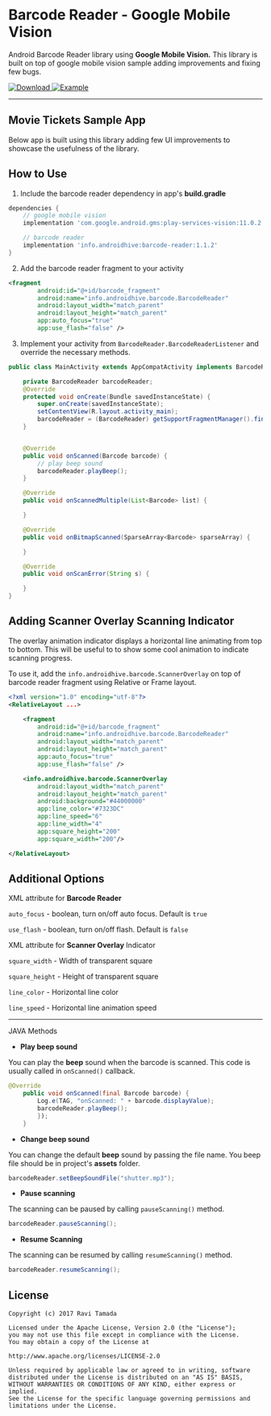 Barcode Reader - Google Mobile Vision
===================
Android Barcode Reader library using **Google Mobile Vision.** This library is built on top of google mobile vision sample adding improvements and fixing few bugs.

[ ![Download](https://api.bintray.com/packages/androidhive-info/maven/barcode-reader/images/download.svg) ](https://bintray.com/androidhive-info/maven/barcode-reader/_latestVersion)
[![Example](https://img.shields.io/badge/Example-Movie%20Tickets-green.svg)](https://www.androidhive.info/2017/07/android-implementing-preferences-settings-screen/)

----------

Movie Tickets Sample App
-------------
Below app is built using this library adding few UI improvements to showcase the usefulness of the library.

How to Use
-------------
1. Include the barcode reader dependency in app's **build.gradle**
```gradle
dependencies {
    // google mobile vision
    implementation 'com.google.android.gms:play-services-vision:11.0.2'

    // barcode reader
    implementation 'info.androidhive:barcode-reader:1.1.2'
}
```

2. Add the barcode reader fragment to your activity
```xml
<fragment
        android:id="@+id/barcode_fragment"
        android:name="info.androidhive.barcode.BarcodeReader"
        android:layout_width="match_parent"
        android:layout_height="match_parent"
        app:auto_focus="true"
        app:use_flash="false" />
```

3. Implement your activity from <code>BarcodeReader.BarcodeReaderListener</code> and override the necessary methods.
```java
public class MainActivity extends AppCompatActivity implements BarcodeReader.BarcodeReaderListener {

    private BarcodeReader barcodeReader;
    @Override
    protected void onCreate(Bundle savedInstanceState) {
        super.onCreate(savedInstanceState);
        setContentView(R.layout.activity_main);
        barcodeReader = (BarcodeReader) getSupportFragmentManager().findFragmentById(R.id.barcode_fragment);
    }


    @Override
    public void onScanned(Barcode barcode) {
        // play beep sound
        barcodeReader.playBeep();
    }

    @Override
    public void onScannedMultiple(List<Barcode> list) {

    }

    @Override
    public void onBitmapScanned(SparseArray<Barcode> sparseArray) {

    }

    @Override
    public void onScanError(String s) {

    }
}
```

Adding Scanner Overlay Scanning Indicator
----
The overlay animation indicator displays a horizontal line animating from top to bottom. This will be useful to  to show some cool animation to indicate scanning progress.

To use it, add the <code>info.androidhive.barcode.ScannerOverlay</code> on top of barcode reader fragment using Relative or Frame layout.
```xml
<?xml version="1.0" encoding="utf-8"?>
<RelativeLayout ...>

    <fragment
        android:id="@+id/barcode_fragment"
        android:name="info.androidhive.barcode.BarcodeReader"
        android:layout_width="match_parent"
        android:layout_height="match_parent"
        app:auto_focus="true"
        app:use_flash="false" />

    <info.androidhive.barcode.ScannerOverlay
        android:layout_width="match_parent"
        android:layout_height="match_parent"
        android:background="#44000000"
        app:line_color="#7323DC"
        app:line_speed="6"
        app:line_width="4"
        app:square_height="200"
        app:square_width="200"/>

</RelativeLayout>

```


Additional Options
-------------
XML attribute for **Barcode Reader**

<code>auto_focus</code> - boolean, turn on/off auto focus. Default is <code>true</code>

<code>use_flash</code> - boolean, turn on/off flash. Default is <code>false</code>


XML attribute for **Scanner Overlay** Indicator

<code>square_width</code> - Width of transparent square

<code>square_height</code> - Height of transparent square

<code>line_color</code> - Horizontal line color

<code>line_speed</code> - Horizontal line animation speed

----

JAVA Methods

- **Play beep sound**

You can play the **beep** sound when the barcode is scanned. This code is usually called in <code>onScanned()</code> callback.
```java
@Override
    public void onScanned(final Barcode barcode) {
        Log.e(TAG, "onScanned: " + barcode.displayValue);
        barcodeReader.playBeep();
        });
    }
```

- **Change beep sound**

You can change the default **beep** sound by passing the file name. You beep file should be in project's **assets** folder.
```java
barcodeReader.setBeepSoundFile("shutter.mp3");
```

- **Pause scanning**

The scanning can be paused by calling <code>pauseScanning()</code> method.
```java
barcodeReader.pauseScanning();
```

- **Resume Scanning**

The scanning can be resumed by calling <code>resumeScanning()</code> method.
```java
barcodeReader.resumeScanning();
```


## License
    Copyright (c) 2017 Ravi Tamada

    Licensed under the Apache License, Version 2.0 (the "License");
    you may not use this file except in compliance with the License.
    You may obtain a copy of the License at

    http://www.apache.org/licenses/LICENSE-2.0

    Unless required by applicable law or agreed to in writing, software
    distributed under the License is distributed on an "AS IS" BASIS,
    WITHOUT WARRANTIES OR CONDITIONS OF ANY KIND, either express or implied.
    See the License for the specific language governing permissions and
    limitations under the License.
